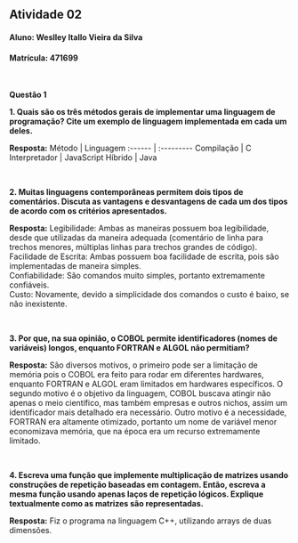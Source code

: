 ## Atividade 02
#### Aluno: Weslley Itallo Vieira da Silva
#### Matrícula: 471699

<br/>

__Questão 1__  

__1. Quais são os três métodos gerais de implementar uma linguagem de programação? Cite um exemplo de linguagem implementada em cada um deles.__  

__Resposta:__ 
Método | Linguagem
:------ | :---------
Compilação | C
Interpretador | JavaScript
Híbrido | Java

<br/>

__2. Muitas linguagens contemporâneas permitem dois tipos de comentários. Discuta as vantagens e desvantagens de cada um dos tipos de acordo com os critérios apresentados.__  

__Resposta:__ Legibilidade: Ambas as maneiras possuem boa legibilidade, desde que utilizadas da maneira adequada (comentário de linha para trechos menores, múltiplas linhas para trechos grandes de código).  
Facilidade de Escrita: Ambas possuem boa facilidade de escrita, pois são implementadas de maneira simples.  
Confiabilidade: Sâo comandos muito simples, portanto extremamente confiáveis.  
Custo: Novamente, devido a simplicidade dos comandos o custo é baixo, se não inexistente.

<br/>

__3. Por que, na sua opinião, o COBOL permite identificadores (nomes de variáveis) longos, enquanto FORTRAN e ALGOL não permitiam?__  

__Resposta:__ São diversos motivos, o primeiro pode ser a limitação de memória pois o COBOL era feito para rodar em diferentes hardwares, enquanto FORTRAN e ALGOL eram limitados em hardwares específicos. 
O segundo motivo é o objetivo da linguagem, COBOL buscava atingir não apenas o meio científico, mas também empresas e outros nichos, assim um identificador mais detalhado era necessário.
Outro motivo é a necessidade, FORTRAN era altamente otimizado, portanto um nome de variável menor economizava memória, que na época era um recurso extremamente limitado.

<br/>

__4. Escreva uma função que implemente multiplicação de matrizes usando construções de repetição baseadas em contagem. Então, escreva a mesma função usando apenas laços de repetição lógicos. 
Explique textualmente como as matrizes são representadas.__  

__Resposta:__ Fiz o programa na linguagem C++, utilizando arrays de duas dimensões.
